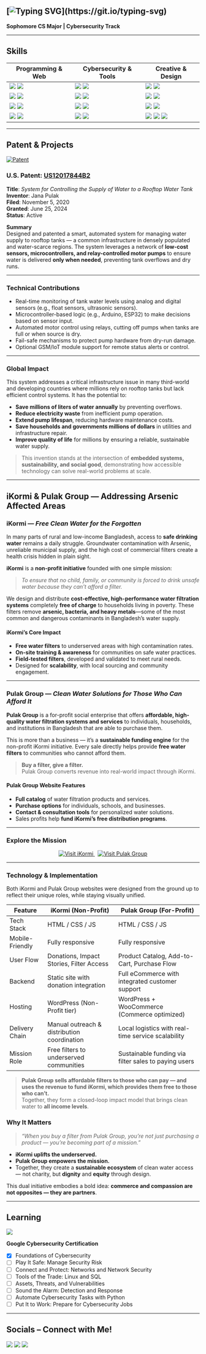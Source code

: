[![Typing SVG](https://readme-typing-svg.demolab.com?font=Fira+Code&weight=500&duration=1500&pause=1000&color=017E00&center=true&vCenter=true&width=435&lines=Hello+there+%F0%9F%91%8B+My+name+is+Jana+Pulak;Welcome+to+my+Github%2C+look+around+!)](https://git.io/typing-svg)
---

**Sophomore CS Major | Cybersecurity Track**

---
##  Skills
| Programming & Web                                                                                                    | Cybersecurity & Tools                                                                                          | Creative & Design                                                                                                                      |
|-------------------------------------------------------------------------------------------------------------------------|-------------------------------------------------------------------------------------------------------------------|-----------------------------------------------------------------------------------------------------------------------------------------|
| <img src="https://img.shields.io/badge/Python-3776AB?style=for-the-badge&logo=python&logoColor=white"/> <img src="https://img.shields.io/badge/Java-ED8B00?style=for-the-badge&logo=openjdk&logoColor=white"/> | <img src="https://img.shields.io/badge/Kali_Linux-557C94?style=for-the-badge&logo=kali-linux&logoColor=white"/> <img src="https://img.shields.io/badge/Powershell-2CA5E0?style=for-the-badge&logo=powershell&logoColor=white"/> | <img src="https://img.shields.io/badge/Adobe%20Photoshop-31A8FF?logo=adobephotoshop&logoColor=fff&style=for-the-badge"/> <img src="https://img.shields.io/badge/Adobe%20Illustrator-FF9A00?logo=adobeillustrator&logoColor=fff&style=for-the-badge"/> |
| <img src="https://img.shields.io/badge/C%2B%2B-00599C?style=for-the-badge&logo=c%2B%2B&logoColor=white"/> <img src="https://img.shields.io/badge/JavaScript-F7DF1E?style=for-the-badge&logo=JavaScript&logoColor=white"/> | <img src="https://img.shields.io/badge/Microsoft-666666?style=for-the-badge&logo=microsoft&logoColor=white"/> <img src="https://img.shields.io/badge/-HackTheBox-%239FEF00?style=for-the-badge&logo=hackthebox&logoColor=white"/> | <img src="https://img.shields.io/badge/Adobe%20Premiere%20Pro-99F?logo=adobepremierepro&logoColor=fff&style=for-the-badge"/> <img src="https://img.shields.io/badge/Adobe%20After%20Effects-99F?logo=adobeaftereffects&logoColor=fff&style=for-the-badge"/> |
| <img src="https://img.shields.io/badge/HTML-239120?style=for-the-badge&logo=html5&logoColor=white"/> <img src="https://img.shields.io/badge/CSS-239120?style=for-the-badge&logo=css3&logoColor=white"/> | <img src="https://img.shields.io/badge/-TryHackMe-%23212C42?style=for-the-badge&logo=tryhackme&logoColor=white"/> <img src="https://img.shields.io/badge/-Wireshark-%231679A7?style=for-the-badge&logo=wireshark&logoColor=white"/> | <img src="https://img.shields.io/badge/Adobe%20InDesign-FF3366?style=for-the-badge&logo=Adobe%20InDesign&logoColor=white"/> <img src="https://img.shields.io/badge/Adobe%20Lightroom-31A8FF?style=for-the-badge&logo=Adobe%20Lightroom&logoColor=white"/> |
| <img src="https://img.shields.io/badge/Bootstrap-563D7C?style=for-the-badge&logo=bootstrap&logoColor=white"/> <img src="https://img.shields.io/badge/Wordpress-21759B?style=for-the-badge&logo=wordpress&logoColor=white"/> | <img src="https://img.shields.io/badge/-Tor%20Browser-%237D4698?style=for-the-badge&logo=torbrowser&logoColor=white"/> <img src="https://img.shields.io/badge/-HackTheBox-%239FEF00?style=for-the-badge&logo=hackthebox&logoColor=white"/> | <img src="https://img.shields.io/badge/Adobe%20Creative%20Cloud-DA1F26?style=for-the-badge&logo=Adobe%20Creative%20Cloud&logoColor=white"/> <img src="https://img.shields.io/badge/Canva-%2300C4CC.svg?&style=for-the-badge&logo=Canva&logoColor=white"/> <img src="https://img.shields.io/badge/Behance-1769FF?logo=behance&logoColor=fff&style=for-the-badge"/> |

---
## Patent & Projects

[![Patent](https://img.shields.io/badge/Patent-US12017844B2-blue.svg?style=for-the-badge)](https://patents.google.com/patent/US12017844B2/en)

### U.S. Patent: [US12017844B2](https://patents.google.com/patent/US12017844B2/en)  
**Title**: *System for Controlling the Supply of Water to a Rooftop Water Tank*  
**Inventor**: Jana Pulak  
**Filed**: November 5, 2020  
**Granted**: June 25, 2024  
**Status**: Active  

**Summary**  
Designed and patented a smart, automated system for managing water supply to rooftop tanks — a common infrastructure in densely populated and water-scarce regions. The system leverages a network of **low-cost sensors, microcontrollers, and relay-controlled motor pumps** to ensure water is delivered **only when needed**, preventing tank overflows and dry runs.

---

### Technical Contributions
- Real-time monitoring of tank water levels using analog and digital sensors (e.g., float sensors, ultrasonic sensors).
- Microcontroller-based logic (e.g., Arduino, ESP32) to make decisions based on sensor input.
- Automated motor control using relays, cutting off pumps when tanks are full or when source is dry.
- Fail-safe mechanisms to protect pump hardware from dry-run damage.
- Optional GSM/IoT module support for remote status alerts or control.

---

### Global Impact
This system addresses a critical infrastructure issue in many third-world and developing countries where millions rely on rooftop tanks but lack efficient control systems. It has the potential to:

- **Save millions of liters of water annually** by preventing overflows.
- **Reduce electricity waste** from inefficient pump operation.
- **Extend pump lifespan**, reducing hardware maintenance costs.
- **Save households and governments millions of dollars** in utilities and infrastructure repair.
- **Improve quality of life** for millions by ensuring a reliable, sustainable water supply.

> This invention stands at the intersection of **embedded systems, sustainability, and social good**, demonstrating how accessible technology can solve real-world problems at scale.

---

## iKormi & Pulak Group — Addressing Arsenic Affected Areas 
### iKormi — *Free Clean Water for the Forgotten*

In many parts of rural and low-income Bangladesh, access to **safe drinking water** remains a daily struggle. Groundwater contamination with Arsenic, unreliable municipal supply, and the high cost of commercial filters create a health crisis hidden in plain sight.

**iKormi** is a **non-profit initiative** founded with one simple mission:

> *To ensure that no child, family, or community is forced to drink unsafe water because they can't afford a filter.*

We design and distribute **cost-effective, high-performance water filtration systems** completely **free of charge** to households living in poverty. These filters remove **arsenic, bacteria, and heavy metals**—some of the most common and dangerous contaminants in Bangladesh’s water supply.

#### iKormi’s Core Impact
- **Free water filters** to underserved areas with high contamination rates.
- **On-site training & awareness** for communities on safe water practices.
- **Field-tested filters**, developed and validated to meet rural needs.
- Designed for **scalability**, with local sourcing and community engagement.

---
### Pulak Group — *Clean Water Solutions for Those Who Can Afford It*

**Pulak Group** is a for-profit social enterprise that offers **affordable, high-quality water filtration systems and services** to individuals, households, and institutions in Bangladesh that are able to purchase them.

This is more than a business — it’s a **sustainable funding engine** for the non-profit iKormi initiative. Every sale directly helps provide **free water filters** to communities who cannot afford them.

> **Buy a filter, give a filter.**  
> Pulak Group converts revenue into real-world impact through iKormi.

#### Pulak Group Website Features
- **Full catalog** of water filtration products and services.
- **Purchase options** for individuals, schools, and businesses.
- **Contact & consultation tools** for personalized water solutions.
- Sales profits help **fund iKormi’s free distribution programs**.
---

### Explore the Mission

<p align="center">
  <a href="https://ikormi.org" target="_blank">
    <img src="https://img.shields.io/badge/iKormi%20Website-NonProfit%20for%20Clean%20Water-0d9c4c?style=for-the-badge&logo=dropbox&logoColor=white" alt="Visit iKormi">
  </a>
  &nbsp;
  <a href="https://pulakgroup.com" target="_blank">
    <img src="https://img.shields.io/badge/Pulak%20Group%20Website-ForProfit%20Funding%20NonProfit-0057b7?style=for-the-badge&logo=dropbox&logoColor=white" alt="Visit Pulak Group">
  </a>
</p>

---

### Technology & Implementation

Both iKormi and Pulak Group websites were designed from the ground up to reflect their unique roles, while staying visually unified.


| Feature              | iKormi (Non-Profit)                            | Pulak Group (For-Profit)                              |
|----------------------|-----------------------------------------------|-------------------------------------------------------|
| Tech Stack        | HTML / CSS / JS                                | HTML / CSS / JS                                       |
| Mobile-Friendly   | Fully responsive                            | Fully responsive                                   |
| User Flow         | Donations, Impact Stories, Filter Access       | Product Catalog, Add-to-Cart, Purchase Flow          |
| Backend           | Static site with donation integration          | Full eCommerce with integrated customer support      |
| Hosting           | WordPress (Non-Profit tier)                    | WordPress + WooCommerce (Commerce optimized)         |
| Delivery Chain    | Manual outreach & distribution coordination    | Local logistics with real-time service scalability   |
| Mission Role      | Free filters to underserved communities        | Sustainable funding via filter sales to paying users |

> **Pulak Group sells affordable filters to those who can pay — and uses the revenue to fund iKormi, which provides them free to those who can’t.**  
> Together, they form a closed-loop impact model that brings clean water to **all income levels**.

### Why It Matters

> *“When you buy a filter from Pulak Group, you’re not just purchasing a product — you’re becoming part of a mission.”*

- **iKormi uplifts the underserved.**
- **Pulak Group empowers the mission.**
- Together, they create a **sustainable ecosystem** of clean water access — not charity, but **dignity** and **equity** through design.

This dual initiative embodies a bold idea: **commerce and compassion are not opposites — they are partners**.

---


## Learning

<img src="https://img.shields.io/badge/Coursera-0056D2?style=for-the-badge&logo=Coursera&logoColor=white" />

**Google Cybersecurity Certification**
- [x] Foundations of Cybersecurity  
- [ ] Play It Safe: Manage Security Risk  
- [ ] Connect and Protect: Networks and Network Security  
- [ ] Tools of the Trade: Linux and SQL  
- [ ] Assets, Threats, and Vulnerabilities  
- [ ] Sound the Alarm: Detection and Response  
- [ ] Automate Cybersecurity Tasks with Python  
- [ ] Put It to Work: Prepare for Cybersecurity Jobs  

---

## Socials – Connect with Me!

<a href="mailto:jpulak@gmail.com"><img src="https://img.shields.io/badge/Gmail-D14836?style=for-the-badge&logo=gmail&logoColor=white" /></a>
<a href="https://www.linkedin.com/in/jana-pulak/"><img src="https://img.shields.io/badge/LinkedIn-0077B5?style=for-the-badge&logo=linkedin&logoColor=white" /></a>
<a href="https://www.behance.net/jpulak"><img src="https://img.shields.io/badge/Behance-blue?style=for-the-badge&logo=behance&logoColor=white" /></a>
